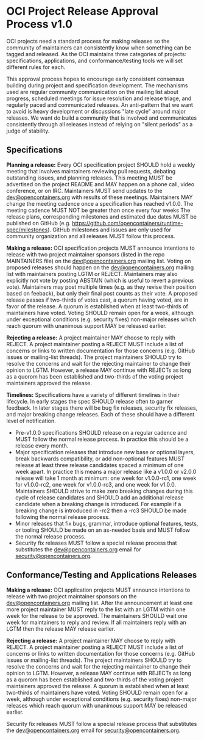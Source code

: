 # OCI Project Release Approval Process v1.0

OCI projects need a standard process for making releases so the community of maintainers can consistently know when something can be tagged and released. As the OCI maintains three categories of projects: specifications, applications, and conformance/testing tools we will set different rules for each.

This approval process hopes to encourage early consistent consensus building during project and specification development. The mechanisms used are regular community communication on the mailing list about progress, scheduled meetings for issue resolution and release triage, and regularly paced and communicated releases. An anti-pattern that we want to avoid is heavy development or discussions "late cycle" around major releases. We want do build a community that is involved and communicates consistently through all releases instead of relying on "silent periods" as a judge of stability.

## Specifications

**Planning a release:** Every OCI specification project SHOULD hold a weekly meeting that involves maintainers reviewing pull requests, debating outstanding issues, and planning releases. This meeting MUST be advertised on the project README and MAY happen on a phone call, video conference, or on IRC. Maintainers MUST send updates to the dev@opencontainers.org with results of these meetings. Maintainers MAY change the meeting cadence once a specification has reached v1.0.0. The meeting cadence MUST NOT be greater than once every four weeks The release plans, corresponding milestones and estimated due dates MUST be published on GitHub (e.g. https://github.com/opencontainers/runtime-spec/milestones). GitHub milestones and issues are only used for community organization and all releases MUST follow this process.

**Making a release:** OCI specification projects MUST announce intentions to release with two project maintainer sponsors (listed in the repo MAINTAINERS file) on the dev@opencontainers.org mailing list. Voting on proposed releases should happen on the dev@opencontainers.org mailing list with maintainers posting LGTM or REJECT. Maintainers may also explicitly not vote by posting ABSTAIN (which is useful to revert a previous vote). Maintainers may post multiple times (e.g. as they revise their position based on feeback), but only their final post counts as their vote. A proposed release passes if two-thirds of votes cast, a quorum having voted, are in favor of the release. A quorum is established when at least two-thirds of maintainers have voted. Voting SHOULD remain open for a week, although under exceptional conditions (e.g. security fixes) non-major releases which reach quorum with unanimous support MAY be released earlier.

**Rejecting a release:** A project maintainer MAY choose to reply with REJECT. A project maintainer posting a REJECT MUST include a list of concerns or links to written documentation for those concerns (e.g. GitHub issues or mailing-list threads). The project maintainers SHOULD try to resolve the concerns and wait for the rejecting maintainer to change their opinion to LGTM. However, a release MAY continue with REJECTs as long as a quorom has been established and two-thirds of the voting project maintainers approved the release.

**Timelines:** Specifications have a variety of different timelines in their lifecycle. In early stages the spec SHOULD release often to garner feedback. In later stages there will be bug fix releases, security fix releases, and major breaking change releases. Each of these should have a different level of notification.

- Pre-v1.0.0 specifications SHOULD release on a regular cadence and MUST follow the normal release process. In practice this should be a release every month.
- Major specification releases that introduce new base or optional layers, break backwards compatibility, or add non-optional features MUST release at least three release candidates spaced a minimum of one week apart. In practice this means a major release like a v1.0.0 or v2.0.0 release will take 1 month at minimum: one week for v1.0.0-rc1, one week for v1.0.0-rc2, one week for v1.0.0-rc3, and one week for v1.0.0. Maintainers SHOULD strive to make zero breaking changes during this cycle of release candidates and SHOULD add an additional release candidate when a breaking change is introduced. For example if a breaking change is introduced in -rc2 then a -rc3 SHOULD be made following the normal release process.
- Minor releases that fix bugs, grammar, introduce optional features, tests, or tooling SHOULD be made on an as-needed basis and MUST follow the normal release process.
- Security fix releases MUST follow a special release process that substitutes the dev@opencontainers.org email for security@opencontainers.org.

## Conformance/Testing and Applications Releases

**Making a release:** OCI application projects MUST announce intentions to release with two project maintainer sponsors on the dev@opencontainers.org mailing list. After the announcement at least one more project maintainer MUST reply to the list with an LGTM within one week for the release to be approved. The maintainers SHOULD wait one week for maintainers to reply and review. If all maintainers reply with an LGTM then the release MAY release earlier.

**Rejecting a release:** A project maintainer MAY choose to reply with REJECT. A project maintainer posting a REJECT MUST include a list of concerns or links to written documentation for those concerns (e.g. GitHub issues or mailing-list threads). The project maintainers SHOULD try to resolve the concerns and wait for the rejecting maintainer to change their opinion to LGTM. However, a release MAY continue with REJECTs as long as a quorom has been established and two-thirds of the voting project maintainers approved the release. A quorum is established when at least two-thirds of maintainers have voted. Voting SHOULD remain open for a week, although under exceptional conditions (e.g. security fixes) non-major releases which reach quorum with unanimous support MAY be released earlier.

Security fix releases MUST follow a special release process that substitutes the dev@opencontainers.org email for security@opencontainers.org.
